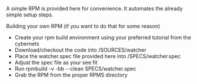 A simple RPM is provided here for convenience. It automates the already simple setup steps.


Building your own RPM (if you want to do that for some reason)

* Create your rpm build environment using your preferred tutorial from the cybernets
* Download/checkout the code into <your-rpmbuild-dir>/SOURCES/watcher 
* Place the watcher.spec file provided here into <your-rpmbuild-dir>/SPECS/watcher.spec
* Adjust the spec file as your see fit
* Run rpmbuild -v -bb --clean SPECS/watcher.spec
* Grab the RPM from the proper RPMS directory

